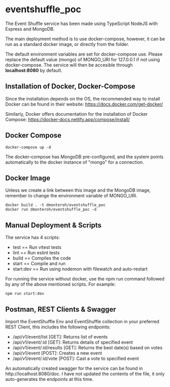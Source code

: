 # eventshuffle_poc

The Event Shuffle service has been made using TypeScript NodeJS with Express and MongoDB.

The main deployment method is to use docker-compose, however, it can be run as a standard docker image, or directly from the folder.

The default environment variables are set for docker-compose use. Please replace the default value (mongo) of MONGO_URI for 127.0.0.1 if not using docker-compose. The service will then be accesible through **localhost:8080** by default.

## Installation of Docker, Docker-Compose
Since the installation depends on the OS, the recommended way to install Docker can be found in their website: https://docs.docker.com/get-docker/

Similarly, Docker offers documentation for the installation of Docker Compose: https://docker-docs.netlify.app/compose/install/

## Docker Compose
```
docker-compose up -d
```

The docker-compose has MongoDB pre-configured, and the system points automatically to the docker instance of "mongo" for a connection.

## Docker Image

Unless we create a link between this image and the MongoDB image, remember to change the environment variable of MONGO_URI.

```
docker build . -t dmonteroh/eventshuffle_poc
docker run dmonteroh/eventshuffle_poc -d
```

## Manual Deployment & Scripts

The service has 4 scripts:

 - test == Run vitest tests
 - lint == Run eslint tests
 - build == Compiles the code
 - start == Compile and run
 - start:dev == Run using nodemon with filewatch and auto-restart

For running the service without docker, use the npm run command followed by any of the above mentioned scripts. For example:

```
npm run start:dev 
```

## Postman, REST Clients & Swagger
Import the EventShuffle Env and EventShuffle collection in your preferred REST Client, this includes the following endpoints:

 - /api/v1/event/list [GET]: Returns list of events
 - /api/v1/event/:id [GET]: Returns details of specified event
 - /api/v1/event/:id/results [GET]: Returns the best date(s) based on votes
 - /api/v1/event [POST]: Creates a new event
 - /api/v1/event/:id/vote [POST]: Cast a vote to specified event

 An automatically created swagger for the service can be found in http://localhost:8080/doc. I have not updated the contents of the file, it only auto-generates the endpoints at this time.